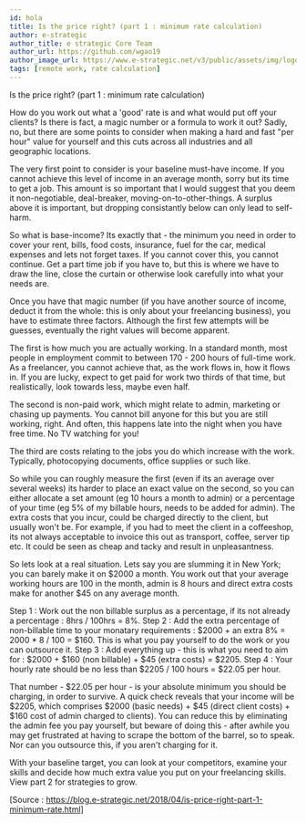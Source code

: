 ```yaml
---
id: hola
title: Is the price right? (part 1 : minimum rate calculation)
author: e-strategic
author_title: e strategic Core Team
author_url: https://github.com/wgao19
author_image_url: https://www.e-strategic.net/v3/public/assets/img/logo.png
tags: [remote work, rate calculation]
---
```


Is the price right? (part 1 : minimum rate calculation)

How do you work out what a 'good' rate is and what would put off your clients? Is there is fact, a magic number or a formula to work it out? Sadly, no, but there are some points to consider when making a hard and fast "per hour" value for yourself and this cuts across all industries and all geographic locations.

The very first point to consider is your baseline must-have income. If you cannot achieve this level of income in an average month, sorry but its time to get a job. This amount is so important that I would suggest that you deem it non-negotiable, deal-breaker, moving-on-to-other-things. A surplus above it is important, but dropping consistantly below can only lead to self-harm.

So what is base-income? Its exactly that - the minimum you need in order to cover your rent, bills, food costs, insurance, fuel for the car, medical expenses and lets not forget taxes. If you cannot cover this, you cannot continue. Get a part time job if you have to, but this is where we have to draw the line, close the curtain or otherwise look carefully into what your needs are.

Once you have that magic number (if you have another source of income, deduct it from the whole: this is only about your freelancing business), you have to estimate three factors. Although the first few attempts will be guesses, eventually the right values will become apparent.

The first is how much you are actually working. In a standard month, most people in employment commit to between 170 - 200 hours of full-time work. As a freelancer, you cannot achieve that, as the work flows in, how it flows in. If you are lucky, expect to get paid for work two thirds of that time, but realistically, look towards less, maybe even half.

The second is non-paid work, which might relate to admin, marketing or chasing up payments. You cannot bill anyone for this but you are still working, right. And often, this happens late into the night when you have free time. No TV watching for you!

The third are costs relating to the jobs you do which increase with the work. Typically, photocopying documents, office supplies or such like.

So while you can roughly measure the first (even if its an average over several weeks) its harder to place an exact value on the second, so you can either allocate a set amount (eg 10 hours a month to admin) or a percentage of your time (eg 5% of my billable hours, needs to be added for admin). The extra costs that you incur, could be charged directly to the client, but usually won't be. For example, if you had to meet the client in a coffeeshop, its not always acceptable to invoice this out as transport, coffee, server tip etc. It could be seen as cheap and tacky and result in unpleasantness.

So lets look at a real situation. Lets say you are slumming it in New York; you can barely make it on $2000 a month. You work out that your average working hours are 100 in the month, admin is 8 hours and direct extra costs make for another $45 on any average month.

Step 1 : Work out the non billable surplus as a percentage, if its not already a percentage : 8hrs / 100hrs = 8%. Step 2 : Add the extra percentage of non-billable time to your monatary requirements : $2000 + an extra 8% = 2000 * 8 / 100 = $160. This is what you pay yourself to do the work or you can outsource it. Step 3 : Add everything up - this is what you need to aim for : $2000 + $160 (non billable) + $45 (extra costs) = $2205. Step 4 : Your hourly rate should be no less than $2205 / 100 hours = $22.05 per hour.

That number - $22.05 per hour - is your absolute minimum you should be charging, in order to survive. A quick check reveals that your income will be $2205, which comprises $2000 (basic needs) + $45 (direct client costs) + $160 cost of admin charged to clients). You can reduce this by eliminating the admin fee you pay yourself, but beware of doing this - after awhile you may get frustrated at having to scrape the bottom of the barrel, so to speak. Nor can you outsource this, if you aren't charging for it.

With your baseline target, you can look at your competitors, examine your skills and decide how much extra value you put on your freelancing skills. View part 2 for strategies to grow.

[Source : https://blog.e-strategic.net/2018/04/is-price-right-part-1-minimum-rate.html]

